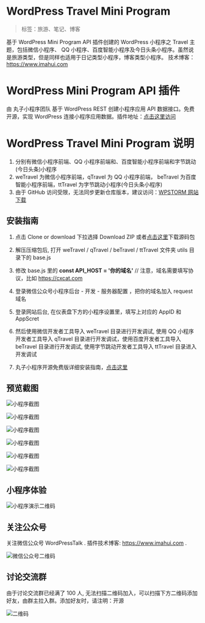 # WordPress Travel Mini Program

> 标签：旅游、笔记、博客

基于 WordPress Mini Program API 插件创建的 WordPress 小程序之 Travel 主题，包括微信小程序、 QQ 小程序、百度智能小程序及今日头条小程序。虽然说是旅游类型，但是同样也适用于日记类型小程序，博客类型小程序。 技术博客：https://www.imahui.com

# WordPress Mini Program API 插件

由 丸子小程序团队 基于 WordPress REST 创建小程序应用 API 数据接口。免费开源，实现 WordPress 连接小程序应用数据。插件地址：[点击这里访问](https://github.com/dchijack/wp-mini-program)

# WordPress Travel Mini Program 说明

1. 分别有微信小程序前端、QQ 小程序前端和、百度智能小程序前端和字节跳动(今日头条)小程序
2. weTravel 为微信小程序前端，qTravel 为 QQ 小程序前端， beTravel 为百度智能小程序前端，ttTravel 为字节跳动小程序(今日头条小程序)
3. 由于 GitHub 访问受限，无法同步更新仓库版本，建议访问：[WPSTORM 网站下载](https://www.wpstorm.cn/)

## 安装指南

1. 点击 Clone or download 下拉选择 Download ZIP 或者[点击这里](https://github.com/dchijack/Travel-Mini-Program/releases)下载源码包

2. 解压压缩包后, 打开 weTravel / qTravel / beTravel / ttTravel 文件夹 utils 目录下的 base.js

3. 修改 base.js 里的 **const API_HOST = '你的域名'**  // 注意，域名需要填写协议，比如 https://cxcat.com

4. 登录微信公众号小程序后台 - 开发 - 服务器配置 ，把你的域名加入 request 域名

5. 登录网站后台, 在仪表盘下方的小程序设置里，填写上对应的 AppID 和 AppScret

6. 然后使用微信开发者工具导入 weTravel 目录进行开发调试, 使用 QQ 小程序开发者工具导入 qTravel 目录进行开发调试，使用百度开发者工具导入 beTravel 目录进行开发调试, 使用字节跳动开发者工具导入 ttTravel 目录进入开发调试

7.  丸子小程序开源免费版详细安装指南，[点击这里](https://www.imahui.com/minapp/2185.html)

## 预览截图

![小程序截图](https://github.com/dchijack/Travel-Mini-Program/blob/master/screenshot/20190722154321.jpg)

![小程序截图](https://github.com/dchijack/Travel-Mini-Program/blob/master/screenshot/20190722154328.jpg)

![小程序截图](https://github.com/dchijack/Travel-Mini-Program/blob/master/screenshot/20190722154336.jpg)

![小程序截图](https://github.com/dchijack/Travel-Mini-Program/blob/master/screenshot/20190722154402.jpg)

![小程序截图](https://github.com/dchijack/Travel-Mini-Program/blob/master/screenshot/20190722154355.jpg)

![小程序截图](https://github.com/dchijack/Travel-Mini-Program/blob/master/screenshot/20190722154348.jpg)

## 小程序体验

![小程序演示二维码](https://github.com/dchijack/Travel-Mini-Program/blob/master/screenshot/mini-program-demo.png)

## 关注公众号

关注微信公众号 WordPressTalk . 插件技术博客: https://www.imahui.com .

![微信公众号二维码](https://github.com/dchijack/WP-REST-API/blob/master/qrcode.jpg)

## 讨论交流群

由于讨论交流群已经满了 100 人, 无法扫描二维码加入，可以扫描下方二维码添加好友，由群主拉入群。添加好友时，请注明：开源

![二维码](https://github.com/dchijack/Travel-Mini-Program/blob/master/screenshot/20190723104521.jpg)